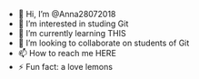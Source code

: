 - 👋 Hi, I’m @Anna28072018
- 👀 I’m interested in studing Git
- 🌱 I’m currently learning THIS
- 💞️ I’m looking to collaborate on students of Git
- 📫 How to reach me HERE
- ⚡ Fun fact: a love lemons

<!---
Anna28072018/Anna28072018 is a ✨ special ✨ repository because its `README.md` (this file) appears on your GitHub profile.
You can click the Preview link to take a look at your changes.
--->
